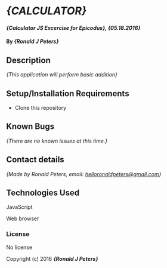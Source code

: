 # _{CALCULATOR}_

#### _{Calculator JS Excercise for Epicodus}, {05.18.2016}_

#### By _**{Ronald J Peters}**_

## Description

_{This application will perform basic addition}_

## Setup/Installation Requirements

* Clone this repository



## Known Bugs

_{There are no known issues at this time.}_

## Contact details

_{Made by Ronald Peters, email: helloronaldpeters@gmail.com}_

## Technologies Used

  JavaScript

  Web browser

### License

  No license

Copyright (c) 2016 **_{Ronald J Peters}_**
